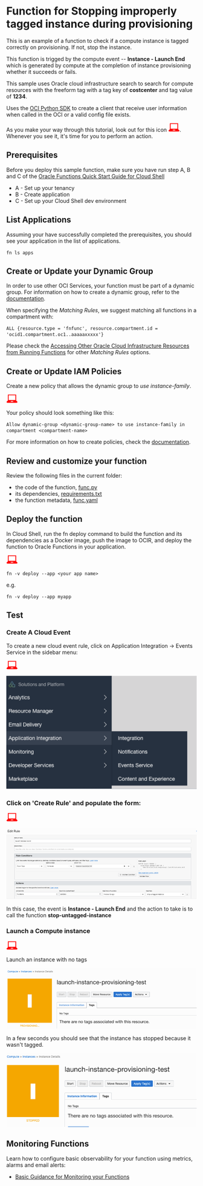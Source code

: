 # Function for Stopping improperly tagged instance during provisioning

This is an example of a function to check if a compute instance is tagged correctly on provisioning. If not, stop the instance.

This function is trigged by the compute event -- **Instance - Launch End** which is generated by compute at the completion of instance provisioning whether it succeeds or fails.

This sample uses Oracle cloud infrastructure search to search for compute resources with the freeform tag with a tag key of **costcenter** and tag value of **1234**.

Uses the [OCI Python SDK](https://oracle-cloud-infrastructure-python-sdk.readthedocs.io/en/latest/index.html) to create a client that receive user information when called in the OCI or a valid config file exists.

As you make your way through this tutorial, look out for this icon ![user input icon](./images/userinput.png).
Whenever you see it, it's time for you to perform an action.


## Prerequisites
Before you deploy this sample function, make sure you have run step A, B and C of the [Oracle Functions Quick Start Guide for Cloud Shell](https://www.oracle.com/webfolder/technetwork/tutorials/infographics/oci_functions_cloudshell_quickview/functions_quickview_top/functions_quickview/index.html)
* A - Set up your tenancy
* B - Create application
* C - Set up your Cloud Shell dev environment


## List Applications 
Assuming your have successfully completed the prerequisites, you should see your 
application in the list of applications.
```
fn ls apps
```


## Create or Update your Dynamic Group
In order to use other OCI Services, your function must be part of a dynamic group. For information on how to create a dynamic group, refer to the [documentation](https://docs.cloud.oracle.com/iaas/Content/Identity/Tasks/managingdynamicgroups.htm#To).

When specifying the *Matching Rules*, we suggest matching all functions in a compartment with:
```
ALL {resource.type = 'fnfunc', resource.compartment.id = 'ocid1.compartment.oc1..aaaaaxxxxx'}
```
Please check the [Accessing Other Oracle Cloud Infrastructure Resources from Running Functions](https://docs.cloud.oracle.com/en-us/iaas/Content/Functions/Tasks/functionsaccessingociresources.htm) for other *Matching Rules* options.


## Create or Update IAM Policies
Create a new policy that allows the dynamic group to *use instance-family*.

![user input icon](./images/userinput.png)

Your policy should look something like this:
```
Allow dynamic-group <dynamic-group-name> to use instance-family in compartment <compartment-name>
```
For more information on how to create policies, check the [documentation](https://docs.cloud.oracle.com/iaas/Content/Identity/Concepts/policysyntax.htm).


## Review and customize your function
Review the following files in the current folder:
* the code of the function, [func.py](./func.py)
* its dependencies, [requirements.txt](./requirements.txt)
* the function metadata, [func.yaml](./func.yaml)


## Deploy the function
In Cloud Shell, run the fn deploy command to build the function and its dependencies as a Docker image,
push the image to OCIR, and deploy the function to Oracle Functions in your application.

![user input icon](./images/userinput.png)
```
fn -v deploy --app <your app name>
```
e.g.
```
fn -v deploy --app myapp
```


Test
----
### Create A Cloud Event
To create a new cloud event rule, click on Application Integration -> Events Service in the sidebar menu:

  ![user input icon](./images/userinput.png)
  
  ![event service image](./images/event_service.png)
 
 ### Click on 'Create Rule' and populate the form:
 ![user input icon](./images/userinput.png)
 
 ![event rule image](./images/event_rule.png)
  
  In this case, the event is **Instance - Launch End** and the action to take is to call the function **stop-untagged-instance**
  
### Launch a Compute instance

  ![user input icon](./images/userinput.png)
  
  Launch an instance with no tags
  
  ![launch instance start](./images/launch_instance_start.png)
  
  In a few seconds you should see that the instance has stopped because it wasn't tagged.
  
  ![launch instance stop ](./images/launch_instance_stopped.png)

  
## Monitoring Functions

Learn how to configure basic observability for your function using metrics, alarms and email alerts:
* [Basic Guidance for Monitoring your Functions](../basic-observability/functions.md)
